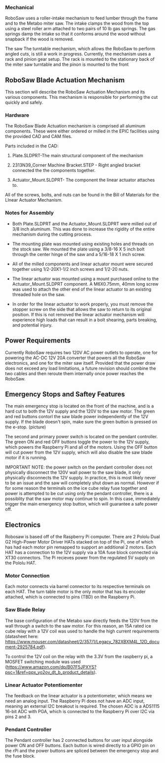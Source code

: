 ### Mechanical
RoboSaw uses a roller-intake mechanism to feed lumber through the frame and to the Metabo miter saw. The intake clamps the wood from the top using a steel roller arm attached to two pairs of 10 lb gas springs. The gas springs damp the intake so that it conforms around the wood without snapback if the wood is removed.

The saw 
The turntable mechanism, which allows the RoboSaw to perform angled cuts, is still a work in progress. Currently, the mechanism uses a rack and pinion gear setup. The rack is mounted to the stationary back of the miter saw turntable and the pinon is mounted to the front 

## RoboSaw Blade Actuation Mechanism
This section will describe the RoboSaw Actuation Mechanism and its various components. This mechanism is responsible for performing the cut quickly and safely.

### Hardware
The RoboSaw Blade Actuation mechanism is comprised all aluminum components. These were either ordered or milled in the EPIC facilities using the provided CAD and CAM files.

Parts included in the CAD:
 
1. Plate.SLDPRT-The main structural component of the mechanism

2. 2313N39_Corner Machine Bracket.STEP - Right angled bracket connected the the components together.

3. Actuator_Mount.SLDPRT- The component the linear actuator attaches to.

All of the screws, bolts, and nuts can be found in the Bill of Materials for the LInear Actuator Mechanism.

### Notes for Assembly

- Both Plate.SLDPRT and the Actuator_Mount.SLDPRT were milled out of 3/8 inch aluminum. This was done to increase the rigidity of the entire mechanism during the cutting process.

- The mounting plate was mounted using existing holes  and threads on the stock saw. We mounted the plate using a 3/8-16 X 5 inch bolt through the center hinge of the saw and a 5/16-18 X 1 inch screw.

- All of the milled components and linear actuator mount were secured together using 1/2-20X1-1/2 inch screws and 1/2-20 nuts.

- The linear actuator was mounted using a mount purchased online to the Actuator_Mount.SLDPRT component. A M6X0.75mm, 40mm long screw was used to attach the other end of the linear actuator to an existing threaded hole on the saw.

- In order for the linear actuator to work properly, you must remove the stopper screw on the side that allows the saw to return to its original position. If this is not removed the linear actuator mechanism will experience high loads that can result in a bolt shearing, parts breaking, and potential injury.

## Power Requirements
Currently RoboSaw requires two 120V AC power outlets to operate, one for powering the AC-DC 12V 20A converter that powers all the RoboSaw electronics, and one for the miter saw itself. Provided that the power draw does not exceed any load limitations, a future revision should combine the two cables and then reroute them internally once power reaches the RoboSaw.

## Emergency Stops and Saftey Features
The main emergency stop is located on the front of the machine, and is a hard cut to both the 12V supply and the 120V to the saw motor. The green and red buttons contorl the saw blade power independently of the 12V supply. If the blade doesn't spin, make sure the green button is pressed on the e-stop. 
(picture)

The second and primary power switch is located on the pendant controller. The green ON and red OFF buttons toggle the power to the 12V supply, which powers the Raspberry Pi and all of the motors. Using the OFF button will cut power from the 12V supply, which will also disable the saw blade motor if it is running.

IMPORTANT NOTE: the power switch on the pendant controller does not physically disconnect the 120V wall power to the saw blade, it only physically disconnects the 12V supply. In practice, this is most likely never to be an issue and the saw will completely shut down as normal. However if for some reason the terminals on the ice cube relay fuse together and power is attempted to be cut using only the pendant controller, there is a possiblity that the saw motor may continue to spin. In this case, immediately trigger the main emergency stop button, which will guarantee a safe power off. 

## Electronics
Robosaw is based off of the Raspberry Pi computer. There are 2 Pololu Dual G2 High-Power Motor Driver HATs stacked on top of the Pi, one of which has had each motor pin remapped to support an additional 2 motors. Each HAT has a connection to the 12V supply via a 10A fuse block connected via XT30 connectors. The Pi recieves power from the regulated 5V supply on the Pololu HAT. 

### Motor Connection
Each motor connects via barrel connector to its respective terminals on each HAT. The turn table motor is the only motor that has its encoder attached, which is connected to pins (TBD) on the Raspberry Pi.

### Saw Blade Relay
The base configuration of the Metabo saw directly feeds the 120V from the wall through a switch to the saw motor. For this reason, an 15A rated ice cube relay with a 12V coil was used to handle the high current requirements (datasheet here: https://www.mouser.com/datasheet/2/357/1/Legacy_782XBXM4L_12D_document-2925784.pdf). 

To control the 12V coil on the relay with the 3.3V from the raspberry pi, a MOSFET switching module was used (https://www.amazon.com/dp/B07F5JPXYS?psc=1&ref=ppx_yo2ov_dt_b_product_details).

### Linear Actuator Potentiomenter
The feedback on the linear actuator is a potentiometer, which means we need an analog input. The Raspberry Pi does not have an ADC input, meaning an external I2C breakout is required. The chosen ADC is a ADS1115 16-bit ADC with PGA, which is connected to the Raspberry Pi over I2C via pins 2 and 3.

### Pendant Controller
The Pendant controller has 2 connected buttons for user input alongside power ON and OFF buttons. Each button is wired directly to a GPIO pin on the rPi and the power buttons are spliced between the emergency stop and the fuse block.
